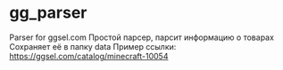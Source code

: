 # gg_parser
Parser for ggsel.com
Простой парсер, парсит информацию о товарах
Сохраняет её в папку data
Пример ссылки: https://ggsel.com/catalog/minecraft-10054
